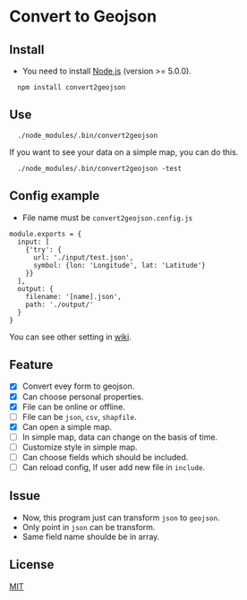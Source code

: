# Convert to Geojson

## Install

- You need to install [Node.js](https://nodejs.org/en/) (version >= 5.0.0).

```
  npm install convert2geojson
```

## Use

```
  ./node_modules/.bin/convert2geojson
```

If you want to see your data on a simple map, you can do this.

```
  ./node_modules/.bin/convert2geojson -test
```

## Config example

- File name must be `convert2geojson.config.js`

```
module.exports = { 
  input: [
    {'try': {
      url: './input/test.json',
      symbol: {lon: 'Longitude', lat: 'Latitude'}
    }}  
  ],  
  output: {
    filename: '[name].json',
    path: './output/'
  }   
}
```
You can see other setting in [wiki](https://github.com/HsuTing/convert2geojson/wiki).

## Feature

- [x] Convert evey form to geojson.
- [x] Can choose personal properties.
- [x] File can be online or offline.
- [ ] File can be `json`, `csv`, `shapfile`.
- [x] Can open a simple map.
- [ ] In simple map, data can change on the basis of time.
- [ ] Customize style in simple map.
- [ ] Can choose fields which should be included.
- [ ] Can reload config, If user add new file in `include`.

## Issue

- Now, this program just can transform `json` to `geojson`.
- Only point in `json` can be transform.
- Same field name shoulde be in array.

## License

[MIT](https://github.com/HsuTing/convert2geojson/blob/master/LICENSE)
